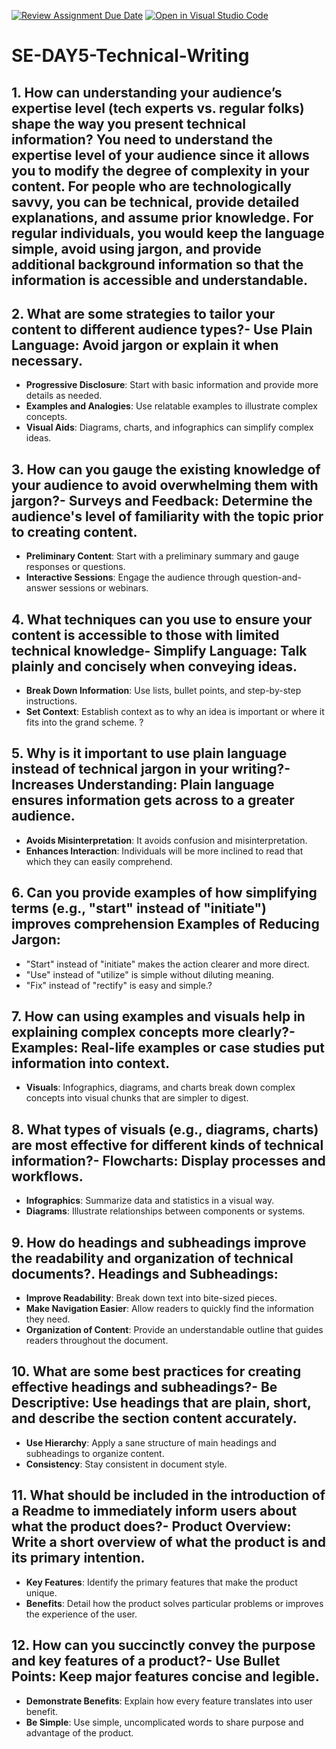 [![Review Assignment Due Date](https://classroom.github.com/assets/deadline-readme-button-22041afd0340ce965d47ae6ef1cefeee28c7c493a6346c4f15d667ab976d596c.svg)](https://classroom.github.com/a/zsAR-pyY)
[![Open in Visual Studio Code](https://classroom.github.com/assets/open-in-vscode-2e0aaae1b6195c2367325f4f02e2d04e9abb55f0b24a779b69b11b9e10269abc.svg)](https://classroom.github.com/online_ide?assignment_repo_id=18422409&assignment_repo_type=AssignmentRepo)
# SE-DAY5-Technical-Writing
## 1. How can understanding your audience’s expertise level (tech experts vs. regular folks) shape the way you present technical information? You need to understand the expertise level of your audience since it allows you to modify the degree of complexity in your content. For people who are technologically savvy, you can be technical, provide detailed explanations, and assume prior knowledge. For regular individuals, you would keep the language simple, avoid using jargon, and provide additional background information so that the information is accessible and understandable.
## 2. What are some strategies to tailor your content to different audience types?- **Use Plain Language**: Avoid jargon or explain it when necessary.
- **Progressive Disclosure**: Start with basic information and provide more details as needed.
- **Examples and Analogies**: Use relatable examples to illustrate complex concepts.
- **Visual Aids**: Diagrams, charts, and infographics can simplify complex ideas.

## 3. How can you gauge the existing knowledge of your audience to avoid overwhelming them with jargon?- **Surveys and Feedback**: Determine the audience's level of familiarity with the topic prior to creating content.
- **Preliminary Content**: Start with a preliminary summary and gauge responses or questions.
- **Interactive Sessions**: Engage the audience through question-and-answer sessions or webinars.
## 4. What techniques can you use to ensure your content is accessible to those with limited technical knowledge- **Simplify Language**: Talk plainly and concisely when conveying ideas.
- **Break Down Information**: Use lists, bullet points, and step-by-step instructions.
- **Set Context**: Establish context as to why an idea is important or where it fits into the grand scheme.
?
## 5. Why is it important to use plain language instead of technical jargon in your writing?- **Increases Understanding**: Plain language ensures information gets across to a greater audience.
- **Avoids Misinterpretation**: It avoids confusion and misinterpretation.
- **Enhances Interaction**: Individuals will be more inclined to read that which they can easily comprehend.
## 6. Can you provide examples of how simplifying terms (e.g., "start" instead of "initiate") improves comprehension **Examples of Reducing Jargon**:
- "Start" instead of "initiate" makes the action clearer and more direct.
- "Use" instead of "utilize" is simple without diluting meaning.
- "Fix" instead of "rectify" is easy and simple.?
## 7. How can using examples and visuals help in explaining complex concepts more clearly?- **Examples**: Real-life examples or case studies put information into context.
- **Visuals**: Infographics, diagrams, and charts break down complex concepts into visual chunks that are simpler to digest.
## 8. What types of visuals (e.g., diagrams, charts) are most effective for different kinds of technical information?- **Flowcharts**: Display processes and workflows.
- **Infographics**: Summarize data and statistics in a visual way.
- **Diagrams**: Illustrate relationships between components or systems.
## 9. How do headings and subheadings improve the readability and organization of technical documents?. **Headings and Subheadings**:
- **Improve Readability**: Break down text into bite-sized pieces.
- **Make Navigation Easier**: Allow readers to quickly find the information they need.
- **Organization of Content**: Provide an understandable outline that guides readers throughout the document.
## 10. What are some best practices for creating effective headings and subheadings?- **Be Descriptive**: Use headings that are plain, short, and describe the section content accurately.
- **Use Hierarchy**: Apply a sane structure of main headings and subheadings to organize content.
- **Consistency**: Stay consistent in document style.
## 11. What should be included in the introduction of a Readme to immediately inform users about what the product does?- **Product Overview**: Write a short overview of what the product is and its primary intention.
- **Key Features**: Identify the primary features that make the product unique.
- **Benefits**: Detail how the product solves particular problems or improves the experience of the user.
## 12. How can you succinctly convey the purpose and key features of a product?- **Use Bullet Points**: Keep major features concise and legible.
- **Demonstrate Benefits**: Explain how every feature translates into user benefit.
- **Be Simple**: Use simple, uncomplicated words to share purpose and advantage of the product.

